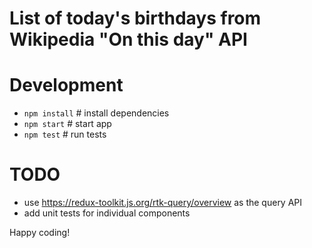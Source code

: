 # List of today's birthdays from Wikipedia "On this day" API

# Development
- `npm install` # install dependencies
- `npm start` # start app
- `npm test` # run tests

# TODO
- use https://redux-toolkit.js.org/rtk-query/overview as the query API
- add unit tests for individual components

Happy coding!
